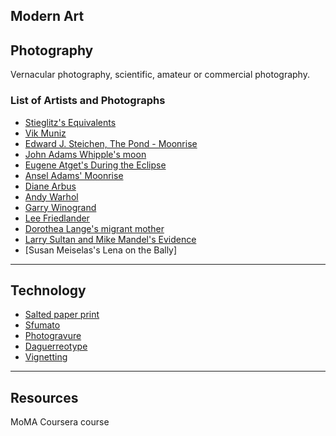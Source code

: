 Modern Art
---

## Photography

Vernacular photography, scientific, amateur or commercial photography.

### List of Artists and Photographs

- [Stieglitz's Equivalents](https://en.wikipedia.org/wiki/Equivalents)
- [Vik Muniz](https://en.wikipedia.org/wiki/Vik_Muniz)
- [Edward J. Steichen, The Pond - Moonrise](http://www.metmuseum.org/toah/works-of-art/33.43.40/)
- [John Adams Whipple's moon](https://en.wikipedia.org/wiki/John_Adams_Whipple)
- [Eugene Atget's During the Eclipse](https://www.moma.org/collection/works/43793?locale=en)
- [Ansel Adams' Moonrise](https://www.sfmoma.org/artwork/83.257)
- [Diane Arbus](https://en.wikipedia.org/wiki/Diane_Arbus)
- [Andy Warhol](https://en.wikipedia.org/wiki/Andy_Warhol)
- [Garry Winogrand](https://en.wikipedia.org/wiki/Garry_Winogrand)
- [Lee Friedlander](https://en.wikipedia.org/wiki/Lee_Friedlander)
- [Dorothea Lange's migrant mother](https://www.moma.org/learn/moma_learning/dorothea-lange-migrant-mother-nipomo-california-1936)
- [Larry Sultan and Mike Mandel's Evidence](http://larrysultan.com/gallery/evidence/)
- [Susan Meiselas's Lena on the Bally]

---

## Technology

- [Salted paper print](https://en.wikipedia.org/wiki/Salt_print)
- [Sfumato](https://en.wikipedia.org/wiki/Sfumato)
- [Photogravure](https://en.wikipedia.org/wiki/Photogravure)
- [Daguerreotype](https://en.wikipedia.org/wiki/Daguerreotype)
- [Vignetting](https://en.wikipedia.org/wiki/Vignetting)


---

## Resources

MoMA Coursera course
